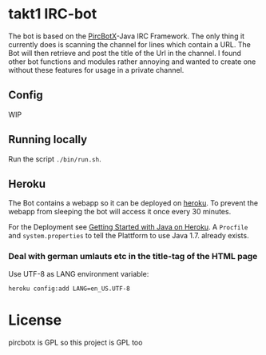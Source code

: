 # takt1 IRC-bot
The bot is based on the [PircBotX](https://code.google.com/p/pircbotx/)-Java IRC Framework. The only thing it currently does is scanning the channel for lines which contain a URL. The Bot will then retrieve and post the title of the Url in the channel. I found other bot functions and modules rather annoying and wanted to create one without these features for usage in a private channel.

## Config
WIP

## Running locally
Run the script `./bin/run.sh`.

## Heroku
The Bot contains a webapp so it can be deployed on [heroku](https://heroku.com). To prevent the webapp from sleeping the bot will access it once every 30 minutes.

For the Deployment see [Getting Started with Java on Heroku](https://devcenter.heroku.com/articles/getting-started-with-java). A `Procfile` and `system.properties` to tell the Plattform to use Java 1.7. already exists.

### Deal with german umlauts etc in the title-tag of the HTML page
Use UTF-8 as LANG environment variable:

    heroku config:add LANG=en_US.UTF-8

# License

pircbotx is GPL so this project is GPL too